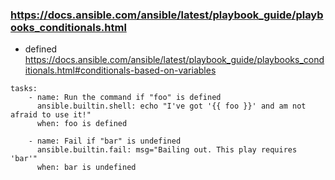 ### https://docs.ansible.com/ansible/latest/playbook_guide/playbooks_conditionals.html

- defined https://docs.ansible.com/ansible/latest/playbook_guide/playbooks_conditionals.html#conditionals-based-on-variables
```
tasks:
    - name: Run the command if "foo" is defined
      ansible.builtin.shell: echo "I've got '{{ foo }}' and am not afraid to use it!"
      when: foo is defined

    - name: Fail if "bar" is undefined
      ansible.builtin.fail: msg="Bailing out. This play requires 'bar'"
      when: bar is undefined
```